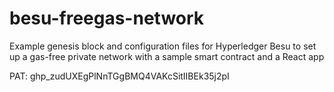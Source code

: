 # besu-freegas-network
Example genesis block and configuration files for Hyperledger Besu to set up a gas-free private network with a sample smart contract and a React app

PAT: 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
